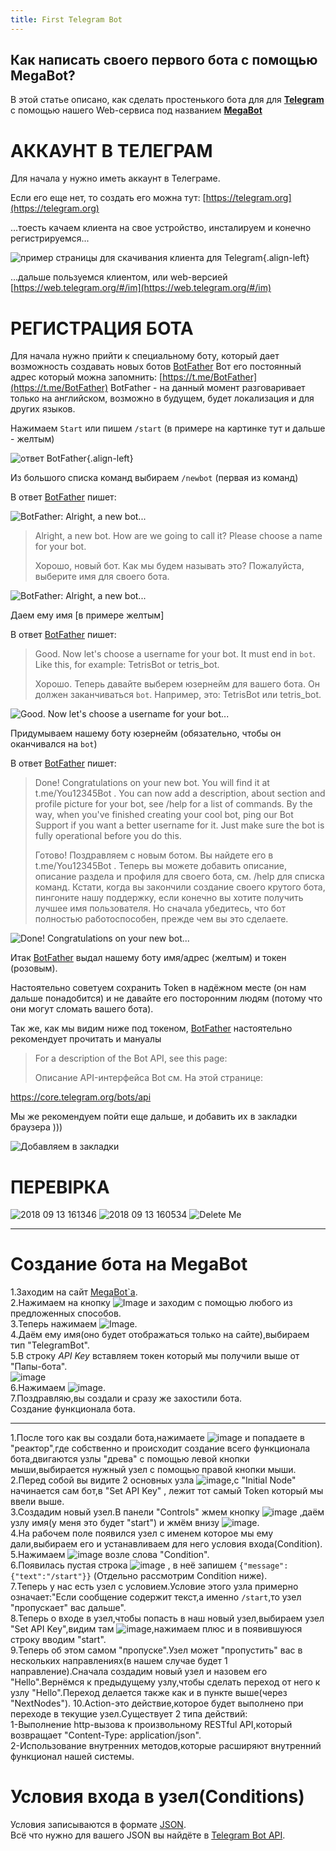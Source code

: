 ```yaml
---
title: First Telegram Bot
---
```

<!-- TITLE: Твой первый Телеграм бот -->
<!-- SUBTITLE: в этом разделе описано как зарегистрироватся и создать своего первого Телеграм бота. -->

<!--// це старий мануал який писав Влад, його треба вичитати, пофіксити старі картинки і додати нові //-->
<!--// ДЖЕРЕЛО https://gitlab.com/omw/megabot-web/wikis/home //-->

Как написать своего первого бота с помощью **MegaBot**?
-----
В этой статье описано, как сделать простенького бота для для [**Telegram**](https://telegram.org) с помощью нашего Web-сервиса под названием [**MegaBot**](http://www.mega-bot.com) 

# АККАУНТ В ТЕЛЕГРАМ
Для начала у нужно иметь аккаунт в Телеграме.

Если его еще нет, то создать его можна тут: [https://telegram.org](https://telegram.org) 

...тоесть качаем клиента на свое устройство, инсталируем и конечно регистрируемся...
<!-- зробити ПОТІМ розділи для "чайників" як виконати кожну з цих дій, а коли буде свій канал на Ютубі, то можна зняти і відео, ще й пошукового трафіка можна буде підняти на цьому -->

![пример страницы для скачивания клиента для Telegram](/uploads/first-telegram-bot-ru/2018-09-13-153841.png "пример страницы для скачивания клиента для Telegram"){.align-left}

...дальше пользуемся клиентом, или web-версией [https://web.telegram.org/#/im](https://web.telegram.org/#/im)

# РЕГИСТРАЦИЯ БОТА  

Для начала нужно прийти к специальному боту, который дает возможность создавать новых ботов [BotFather](https://t.me/BotFather) 
Вот его постоянный адрес который можна запомнить: [https://t.me/BotFather](https://t.me/BotFather) 
BotFather - на данный момент разговаривает только на английском, возможно в будущем, будет локализация и для других языков. 

Нажимаем `Start` или пишем `/start` (в примере на картинке тут и дальше - желтым)

![ответ BotFather](/uploads/first-telegram-bot-ru/2018-09-13-163748.png "ответ BotFather"){.align-left}

Из большого списка команд выбираем `/newbot` (первая из команд)

В ответ [BotFather](https://t.me/BotFather) пишет:

![BotFather: Alright, a new bot...](/uploads/first-telegram-bot-ru/2018-09-13_162306.png "EN: Alright, a new bot. How are we going to call it? Please choose a name for your bot. 
RU: Хорошо, новый бот. Как мы будем называть это? Пожалуйста, выберите имя для своего бота.")

>  Alright, a new bot. How are we going to call it? Please choose a name for your bot. 
>  
>  Хорошо, новый бот. Как мы будем называть это? Пожалуйста, выберите имя для своего бота.

![BotFather: Alright, a new bot...](/uploads/first-telegram-bot-ru/2018-09-13_162658.png "EN: Alright, a new bot. How are we going to call it? Please choose a name for your bot. 
RU: Хорошо, новый бот. Как мы будем называть это? Пожалуйста, выберите имя для своего бота.")

Даем ему имя [в примере желтым]

В ответ [BotFather](https://t.me/BotFather) пишет:

>  Good. Now let's choose a username for your bot. It must end in `bot`. Like this, for example: TetrisBot or tetris_bot.
>  
>  Хорошо. Теперь давайте выберем юзернейм для вашего бота. Он должен заканчиваться `bot`. Например, это: TetrisBot или tetris_bot.

![Good. Now let's choose a username for your bot...](/uploads/first-telegram-bot-ru/2018-09-13_163239.png "EN: Good. Now let's choose a username for your bot. It must end in `bot`. Like this, for example: TetrisBot or tetris_bot.
RU: Хорошо. Теперь давайте выберем юзернейм для вашего бота. Он должен заканчиваться `bot`. Например, это: TetrisBot или tetris_bot.")

Придумываем нашему боту юзернейм (обязательно, чтобы он оканчивался на `bot`)

В ответ [BotFather](https://t.me/BotFather) пишет:

>  Done! Congratulations on your new bot. You will find it at t.me/You12345Bot . You can now add a description, about section and profile picture for your bot, see /help for a list of commands. By the way, when you've finished creating your cool bot, ping our Bot Support if you want a better username for it. Just make sure the bot is fully operational before you do this.
>  
>  Готово! Поздравляем с новым ботом. Вы найдете его в t.me/You12345Bot . Теперь вы можете добавить описание, описание раздела и профиля для своего бота, см. /help для списка команд. Кстати, когда вы закончили создание своего крутого бота, пингоните нашу поддержку, если конечно вы хотите получить лучшее имя пользователя. Но сначала убедитесь, что бот полностью работоспособен, прежде чем вы это сделаете.

![Done! Congratulations on your new bot...](/uploads/first-telegram-bot-ru/2018-09-13_164710.png "EN Done! Congratulations on your new bot. You will find it at t.me/You12345Bot . You can now add a description, about section and profile picture for your bot, see /help for a list of commands. By the way, when you've finished creating your cool bot, ping our Bot Support if you want a better username for it. Just make sure the bot is fully operational before you do this.
RU Готово! Поздравляем с новым ботом. Вы найдете его в t.me/You12345Bot . Теперь вы можете добавить описание, описание раздела и профиля для своего бота, см. /help для списка команд. Кстати, когда вы закончили создание своего крутого бота, пингоните нашу поддержку, если конечно вы хотите получить лучшее имя пользователя. Но сначала убедитесь, что бот полностью работоспособен, прежде чем вы это сделаете.")

<!--// #################################### ВИЧИТАНО ДО ЦЬОГО МІСЦЯ ########################################### //-->

Итак [BotFather](https://t.me/BotFather) выдал нашему боту имя/адрес (желтым) и токен (розовым).

Настоятельно советуем сохранить Token в надёжном месте (он нам дальше понадобится) и не давайте его посторонним людям (потому что они могут сломать вашего бота).

Так же, как мы видим ниже под токеном, [BotFather](https://t.me/BotFather) настоятельно рекомендует прочитать и мануалы

>  For a description of the Bot API, see this page: 
>  
>  Описание API-интерфейса Bot см. На этой странице:

https://core.telegram.org/bots/api

Мы же рекомендуем пойти еще дальше, и добавить их в закладки браузера )))

![Добавляем в закладки](/uploads/first-telegram-bot-ru/2018-09-14_223028.png "Добавляем в закладки")


# ПЕРЕВІРКА
![2018 09 13 161346](/uploads/32efc9c235fc608bf3c485e7c5e95f5d/2018-09-13_161346.png "2018 09 13 161346")
![2018 09 13 160534](/uploads/a3a20c3f13a52f4f9c95b221b38a2f93/2018-09-13_160534.png "2018 09 13 160534")
![Delete Me](/uploads/4485561e392be3cf8a1d199aaf219d72/delete-me.png "Delete Me")

-----
# Создание бота на MegaBot

1.Заходим на сайт [MegaBot`a](http://www.mega-bot.com).  
2.Нажимаем на кнопку ![Image](/uploads/image.png "Image") и заходим с помощью любого из предложенных способов.  
3.Теперь нажимаем ![Image](/uploads/05f9df63c55faeabf04d9c1fbbc85fd9/image.png "Image").  
4.Даём ему имя(оно будет отображаться только на сайте),выбираем тип "TelegramBot".  
5.В строку *API Key* вставляем токен который мы получили выше от "Папы-бота".  
![image](/uploads/f9d0ae98144bc459a86d5db36452e147/image.png)  
6.Нажимаем ![image](/uploads/0828234becb74e1aa690bbb39a036cb5/image.png).  
7.Поздравляю,вы создали и сразу же захостили бота.  
Создание функционала бота.


-----


1.После того как вы создали бота,нажимаете ![image](/uploads/c93ad999fe387aa8c9c86554b54101b3/image.png) и попадаете в "реактор",где собственно и происходит создание всего функционала бота,двигаются узлы "древа" с помощью левой кнопки мыши,выбирается нужный узел с помощью правой кнопки мыши.  
2.Перед собой вы видите 2 основных узла ![image](/uploads/d98634ed5b57e7769bfd35a4bcbc8f8c/image.png),с "Initial Node" начинается сам бот,в "Set API Key" , лежит тот самый Token который мы ввели выше.  
3.Создадим новый узел.В панели "Controls" жмем кнопку ![image](/uploads/eddd8df1a1afa40ca59e6416ca720ee3/image.png) ,даём узлу имя(у меня это будет "start") и жмём внизу ![image](/uploads/862ff6175db98e25b9023e5801b92c6c/image.png).  
4.На рабочем поле появился узел с именем которое мы ему дали,выбираем его и устанавливаем для него условия входа(Condition).  
5.Нажимаем ![image](/uploads/5a631515dbdc5dd5c5ecc03c672cff07/image.png) возле слова "Сondition".  
6.Появилась пустая строка ![image](/uploads/e9f726557df5c08af07f9874e9f5f06c/image.png)   , в неё запишем `{"message":{"text":"/start"}}` (Отдельно рассмотрим Condition ниже).   
7.Теперь у нас есть узел с условием.Условие этого узла примерно означает:"Если сообщение содержит текст,а именно `/start`,то узел "пропускает" вас дальше".   
8.Теперь о входе в узел,чтобы попасть в наш новый узел,выбираем узел "Set API Key",видим там ![image](/uploads/e0bf834c32c3bc8e1504214cba0d83ea/image.png),нажимаем плюс и в появившуюся строку вводим "start".   
9.Теперь об этом самом "пропуске".Узел может "пропустить" вас в нескольких направлениях(в нашем случае будет 1 направление).Сначала создадим новый узел и назовем его "Hello".Вернёмся к предыдущему узлу,чтобы сделать переход от него к узлу "Hello".Переход делается также как и в пункте выше(через "NextNodes").
10.Action-это действие,которое будет выполнено при переходе в текущие узел.Существует 2 типа действий:   
1-Выполнение http-вызова к произвольному RESTful API,который возвращает "Content-Type: application/json".   
2-Использование внутренних методов,которые расширяют внутренний функционал нашей системы.   

# Условия входа в узел(Conditions)
Условия записываются в формате [JSON](https://ru.wikipedia.org/wiki/JSON).   
Всё что нужно для вашего JSON вы найдёте в [Telegram Bot API](https://core.telegram.org/bots/api).